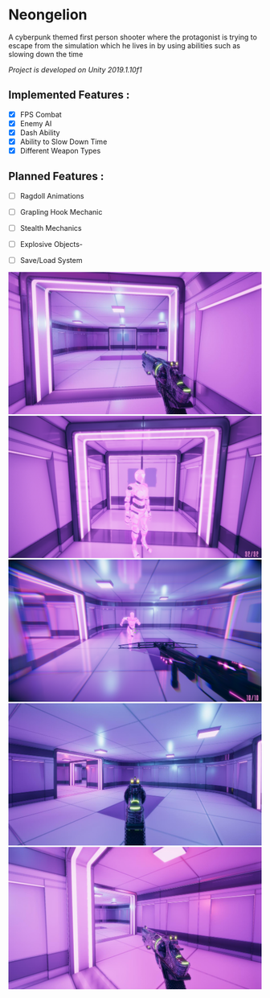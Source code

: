 # Neongelion
A cyberpunk themed first person shooter where the protagonist is trying to escape from the simulation which he lives in by using abilities such as slowing down the time

*Project is developed on Unity 2019.1.10f1* 

## **Implemented Features :** 
- [x] FPS Combat
- [x] Enemy AI
- [x] Dash Ability
- [x] Ability to Slow Down Time
- [x] Different Weapon Types

## **Planned Features :**
- [ ] Ragdoll Animations
- [ ] Grapling Hook Mechanic
- [ ] Stealth Mechanics
- [ ] Explosive Objects-
- [ ] Save/Load System


![screenshot](https://github.com/Solideizer/Neongelion/blob/master/Screenshots/image_0009.jpg)
![screenshot](https://github.com/Solideizer/Neongelion/blob/master/Screenshots/neon1.png)
![screenshot](https://github.com/Solideizer/Neongelion/blob/master/Screenshots/neon2.png)
![screenshot](https://github.com/Solideizer/Neongelion/blob/master/Screenshots/image_0004.jpg)
![screenshot](https://github.com/Solideizer/Neongelion/blob/master/Screenshots/image_0000.jpg)
